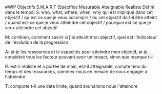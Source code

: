 #WIP 
Objectifs S.M.A.R.T (Spécifice Mesurable Atteignable Realiste Défini dans le temps)
S: who, what, where, when, why
qui est impliqué dans cet objectif / qu'est ce que je veux accomplir / où cet objectif doit-il être atteint / quand est-ce que je veux atteindre cet objectif / pourquoi est ce que je veux atteindre cet objectif

M: combien, comment savoir si j'ai atteint mon objectif, quel est l'indicateur de l'évolution de la progression

A: ai-je les ressources et le capacités pour atteindre mon objectif, ai-je considéré tous les facteur pouvant avoir un impact, sinon que manque t-il

R: est-il réaliste et à portée de main, est-il atteignable, compte tenu du temps et des ressources, sommes-nous en mesure de nous engager à l'atteindre

T: comporte t-il une date limite, quand souhaitons nous l'atteindre